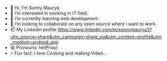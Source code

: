- 👋 Hi, I’m Sunny Maurya
- 👀 I’m interested in working in IT field.
- 🌱 I’m currently learning web development.
- 💞️ I’m looking to collaborate on any open source where i want to work.
- 📫 My Linkedin profile https://www.linkedin.com/in/sunnymaurya3?utm_source=share&utm_campaign=share_via&utm_content=profile&utm_medium=android_app
- 😄 Pronouns: he(Priay)
- ⚡ Fun fact: I love Cooking and making Video...

<!---
kushmaurya98703/kushmaurya98703 is a ✨ special ✨ repository because its `README.md` (this file) appears on your GitHub profile.
You can click the Preview link to take a look at your changes.
--->
